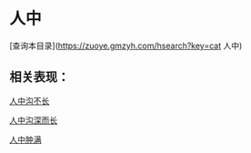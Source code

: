 # 人中
[查询本目录](https://zuoye.gmzyh.com/hsearch?key=cat 人中)

## 相关表现：

[人中沟不长](https://zuoye.gmzyh.com/search?key=人中沟不长)
[人中沟深而长](https://zuoye.gmzyh.com/search?key=人中沟深而长)
[人中肿满](https://zuoye.gmzyh.com/search?key=人中肿满)